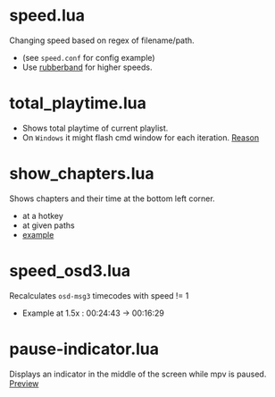 # speed.lua
Changing speed based on regex of filename/path.
 * (see `speed.conf` for config example)
 * Use [rubberband](https://github.com/jgreco/mpv-scripts/blob/master/rubberband_helper.lua) for higher speeds.

# total_playtime.lua
  * Shows total playtime of current playlist.
  * On `Windows` it might flash cmd window for each iteration. [Reason](https://stackoverflow.com/questions/6362841/use-lua-os-execute-in-windows-to-launch-a-program-with-out-a-flash-of-cmd/6365296#6365296)

# show_chapters.lua
Shows chapters and their time at the bottom left corner.
  * at a hotkey
  * at given paths
  * [example](https://github.com/oltodosel/mpv-scripts/raw/master/show_chapters.jpeg)
  
# speed_osd3.lua
Recalculates `osd-msg3` timecodes with speed != 1
* Example at 1.5x : 00:24:43 -> 00:16:29

# pause-indicator.lua
Displays an indicator in the middle of the screen while mpv is paused.
[Preview](https://github.com/oltodosel/mpv-scripts/raw/master/pause-indicator.jpg)

